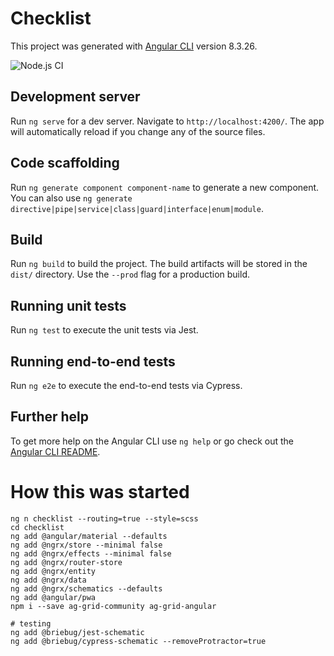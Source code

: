 # Checklist

This project was generated with [Angular CLI](https://github.com/angular/angular-cli) version 8.3.26.

![Node.js CI](https://github.com/ronlawrence3/checklist/workflows/Node.js%20CI/badge.svg)

## Development server

Run `ng serve` for a dev server. Navigate to `http://localhost:4200/`. The app will automatically reload if you change any of the source files.

## Code scaffolding

Run `ng generate component component-name` to generate a new component. You can also use `ng generate directive|pipe|service|class|guard|interface|enum|module`.

## Build

Run `ng build` to build the project. The build artifacts will be stored in the `dist/` directory. Use the `--prod` flag for a production build.

## Running unit tests

Run `ng test` to execute the unit tests via Jest.

## Running end-to-end tests

Run `ng e2e` to execute the end-to-end tests via Cypress.

## Further help

To get more help on the Angular CLI use `ng help` or go check out the [Angular CLI README](https://github.com/angular/angular-cli/blob/master/README.md).

# How this was started

```
ng n checklist --routing=true --style=scss
cd checklist
ng add @angular/material --defaults
ng add @ngrx/store --minimal false
ng add @ngrx/effects --minimal false
ng add @ngrx/router-store
ng add @ngrx/entity
ng add @ngrx/data
ng add @ngrx/schematics --defaults
ng add @angular/pwa
npm i --save ag-grid-community ag-grid-angular

# testing
ng add @briebug/jest-schematic
ng add @briebug/cypress-schematic --removeProtractor=true
```
